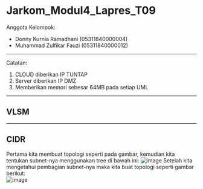 # Jarkom_Modul4_Lapres_T09
Anggota Kelompok:
- Donny Kurnia Ramadhani  (05311840000004)  
- Muhammad Zulfikar Fauzi (05311840000012)  
----------------------------------------------------------------------------
Catatan:
1. CLOUD diberikan IP TUNTAP  
2. Server diberikan IP DMZ  
3. Memberikan memori sebesar 64MB pada setiap UML  
----------------------------------------------------------------------------
## VLSM

----------------------------------------------------------------------------
## CIDR
Pertama kita membuat topologi seperti pada gambar, kemudian kita tentukan subnet-nya menggunakan tree di bawah ini: 
![image](https://user-images.githubusercontent.com/61267430/102006299-b5b3bc80-3d52-11eb-89f9-d2019f89e6ad.png) 
Setelah kita mengetahui pembagian subnet-nya maka kita buat topologi seperti gambar berikut:  
![image](https://user-images.githubusercontent.com/61267430/102005469-95ccca80-3d4b-11eb-919d-c5885f51f4a1.png) 

